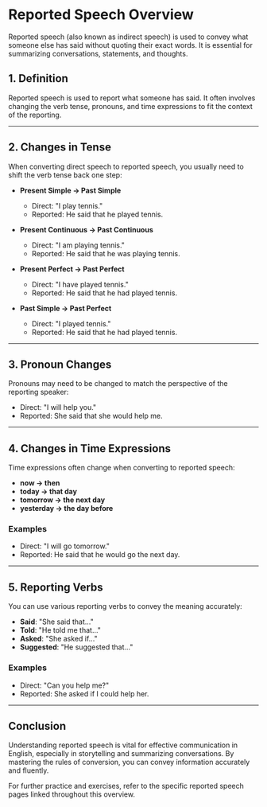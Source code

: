 # Reported Speech Overview

Reported speech (also known as indirect speech) is used to convey what someone else has said without quoting their exact words. It is essential for summarizing conversations, statements, and thoughts.

## 1. Definition

Reported speech is used to report what someone has said. It often involves changing the verb tense, pronouns, and time expressions to fit the context of the reporting.

---

## 2. Changes in Tense

When converting direct speech to reported speech, you usually need to shift the verb tense back one step:

- **Present Simple → Past Simple**

  - Direct: "I play tennis."
  - Reported: He said that he played tennis.

- **Present Continuous → Past Continuous**

  - Direct: "I am playing tennis."
  - Reported: He said that he was playing tennis.

- **Present Perfect → Past Perfect**

  - Direct: "I have played tennis."
  - Reported: He said that he had played tennis.

- **Past Simple → Past Perfect**
  - Direct: "I played tennis."
  - Reported: He said that he had played tennis.

---

## 3. Pronoun Changes

Pronouns may need to be changed to match the perspective of the reporting speaker:

- Direct: "I will help you."
- Reported: She said that she would help me.

---

## 4. Changes in Time Expressions

Time expressions often change when converting to reported speech:

- **now → then**
- **today → that day**
- **tomorrow → the next day**
- **yesterday → the day before**

### Examples

- Direct: "I will go tomorrow."
- Reported: He said that he would go the next day.

---

## 5. Reporting Verbs

You can use various reporting verbs to convey the meaning accurately:

- **Said**: "She said that..."
- **Told**: "He told me that..."
- **Asked**: "She asked if..."
- **Suggested**: "He suggested that..."

### Examples

- Direct: "Can you help me?"
- Reported: She asked if I could help her.

---

## Conclusion

Understanding reported speech is vital for effective communication in English, especially in storytelling and summarizing conversations. By mastering the rules of conversion, you can convey information accurately and fluently.

For further practice and exercises, refer to the specific reported speech pages linked throughout this overview.
